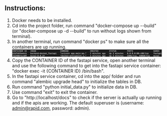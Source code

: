 ## Instructions:

1. Docker needs to be installed.
2. Cd into the project folder, run command "docker-compose up --build" (or "docker-compose up -d --build" to run without logs shown from terminal).
3. In another terminal, run command "docker ps" to make sure all the containers are up running.
![img.png](img.png)
4. Copy the CONTAINER ID of the fastapi service, open another terminal and use the following command to get into the fastapi service container:
"docker exec -it {CONTAINER ID} /bin/bash".
5. In the fastapi service container, cd into the app/ folder and run command "alembic upgrade head" to initialize the tables in DB.
6. Run command "python initial_data.py" to initialize data in DB.
7. Use command "exit" to exit the container.
8. Go to "http://localhost/docs" to check if the server is actually up running and if the apis are working.
The default superuser is (username: admin@rapid.com, password: admin).

